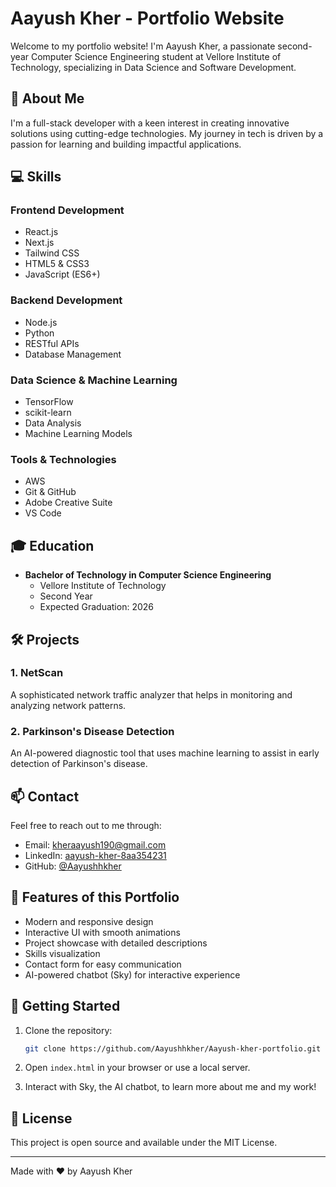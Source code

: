 # Aayush Kher - Portfolio Website

Welcome to my portfolio website! I'm Aayush Kher, a passionate second-year Computer Science Engineering student at Vellore Institute of Technology, specializing in Data Science and Software Development.

## 🚀 About Me

I'm a full-stack developer with a keen interest in creating innovative solutions using cutting-edge technologies. My journey in tech is driven by a passion for learning and building impactful applications.

## 💻 Skills

### Frontend Development
- React.js
- Next.js
- Tailwind CSS
- HTML5 & CSS3
- JavaScript (ES6+)

### Backend Development
- Node.js
- Python
- RESTful APIs
- Database Management

### Data Science & Machine Learning
- TensorFlow
- scikit-learn
- Data Analysis
- Machine Learning Models

### Tools & Technologies
- AWS
- Git & GitHub
- Adobe Creative Suite
- VS Code

## 🎓 Education

- **Bachelor of Technology in Computer Science Engineering**
  - Vellore Institute of Technology
  - Second Year
  - Expected Graduation: 2026

## 🛠️ Projects

### 1. NetScan
A sophisticated network traffic analyzer that helps in monitoring and analyzing network patterns.

### 2. Parkinson's Disease Detection
An AI-powered diagnostic tool that uses machine learning to assist in early detection of Parkinson's disease.

## 📫 Contact

Feel free to reach out to me through:
- Email: [kheraayush190@gmail.com](mailto:kheraayush190@gmail.com)
- LinkedIn: [aayush-kher-8aa354231](https://www.linkedin.com/in/aayush-kher-8aa354231/)
- GitHub: [@Aayushhkher](https://github.com/Aayushhkher)

## 🌟 Features of this Portfolio

- Modern and responsive design
- Interactive UI with smooth animations
- Project showcase with detailed descriptions
- Skills visualization
- Contact form for easy communication
- AI-powered chatbot (Sky) for interactive experience

## 🚀 Getting Started

1. Clone the repository:
   ```bash
   git clone https://github.com/Aayushhkher/Aayush-kher-portfolio.git
   ```

2. Open `index.html` in your browser or use a local server.

3. Interact with Sky, the AI chatbot, to learn more about me and my work!

## 📝 License

This project is open source and available under the MIT License.

---

Made with ❤️ by Aayush Kher 